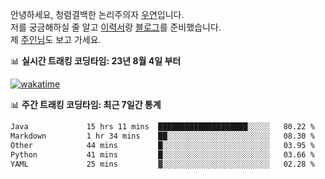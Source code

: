 안녕하세요, 청렴결백한 논리주의자 [우연](https://dev-wooyeon.github.io/quiz-app/)입니다.  
저를 궁금해하실 줄 알고 [이력서](https://ieunune.notion.site/d836ecc9172144d4b39f185b89f16a62)랑 [블로그](https://notion-blog-ieunune.vercel.app)를 준비했습니다.  
제 [주인님](https://www.instagram.com/lovely_hiru_hari_s2/)도 보고 가세요.


📊 **실시간 트래킹 코딩타임: 23년 8월 4일 부터**  

[![wakatime](https://wakatime.com/badge/user/099dd627-fdab-4072-b87a-fa91c7a76d8d.svg?style=for-the-badge)](https://wakatime.com/@099dd627-fdab-4072-b87a-fa91c7a76d8d)

📊 **주간 트래킹 코딩타임: 최근 7일간 통계**

<!--START_SECTION:waka-->

```txt
Java             15 hrs 11 mins  ████████████████████░░░░░   80.22 %
Markdown         1 hr 34 mins    ██░░░░░░░░░░░░░░░░░░░░░░░   08.30 %
Other            44 mins         █░░░░░░░░░░░░░░░░░░░░░░░░   03.95 %
Python           41 mins         █░░░░░░░░░░░░░░░░░░░░░░░░   03.66 %
YAML             25 mins         ▓░░░░░░░░░░░░░░░░░░░░░░░░   02.28 %
```

<!--END_SECTION:waka-->

<!-- ![](./profile-3d-contrib/profile-night-view.svg)-->
